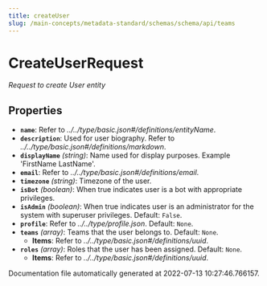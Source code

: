 ```yaml
---
title: createUser
slug: /main-concepts/metadata-standard/schemas/schema/api/teams
---
```


# CreateUserRequest

*Request to create User entity*

## Properties

- **`name`**: Refer to *../../type/basic.json#/definitions/entityName*.
- **`description`**: Used for user biography. Refer to *../../type/basic.json#/definitions/markdown*.
- **`displayName`** *(string)*: Name used for display purposes. Example 'FirstName LastName'.
- **`email`**: Refer to *../../type/basic.json#/definitions/email*.
- **`timezone`** *(string)*: Timezone of the user.
- **`isBot`** *(boolean)*: When true indicates user is a bot with appropriate privileges.
- **`isAdmin`** *(boolean)*: When true indicates user is an administrator for the system with superuser privileges. Default: `False`.
- **`profile`**: Refer to *../../type/profile.json*. Default: `None`.
- **`teams`** *(array)*: Teams that the user belongs to. Default: `None`.
  - **Items**: Refer to *../../type/basic.json#/definitions/uuid*.
- **`roles`** *(array)*: Roles that the user has been assigned. Default: `None`.
  - **Items**: Refer to *../../type/basic.json#/definitions/uuid*.


Documentation file automatically generated at 2022-07-13 10:27:46.766157.
